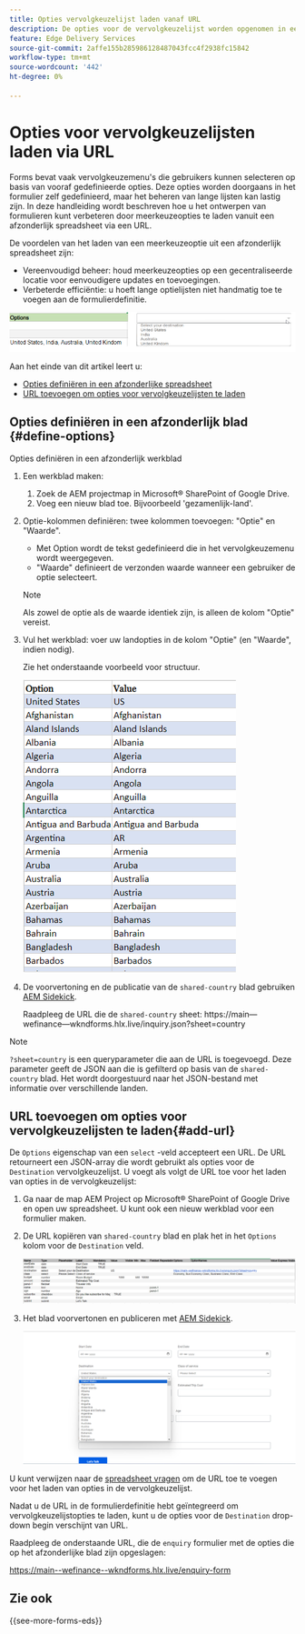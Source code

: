 ```yaml
---
title: Opties vervolgkeuzelijst laden vanaf URL
description: De opties voor de vervolgkeuzelijst worden opgenomen in een afzonderlijk spreadsheet en vervolgens geïmporteerd in het primaire spreadsheet via de opgegeven URL.
feature: Edge Delivery Services
source-git-commit: 2affe155b285986128487043fcc4f2938fc15842
workflow-type: tm+mt
source-wordcount: '442'
ht-degree: 0%

---
```



# Opties voor vervolgkeuzelijsten laden via URL

Forms bevat vaak vervolgkeuzemenu&#39;s die gebruikers kunnen selecteren op basis van vooraf gedefinieerde opties. Deze opties worden doorgaans in het formulier zelf gedefinieerd, maar het beheren van lange lijsten kan lastig zijn. In deze handleiding wordt beschreven hoe u het ontwerpen van formulieren kunt verbeteren door meerkeuzeopties te laden vanuit een afzonderlijk spreadsheet via een URL.


De voordelen van het laden van een meerkeuzeoptie uit een afzonderlijk spreadsheet zijn:

* Vereenvoudigd beheer: houd meerkeuzeopties op een gecentraliseerde locatie voor eenvoudigere updates en toevoegingen.
* Verbeterde efficiëntie: u hoeft lange optielijsten niet handmatig toe te voegen aan de formulierdefinitie.




![Vervolgkeuzemogelijkheden](/help/forms/assets/drop-down-options.png)


Aan het einde van dit artikel leert u:

* [Opties definiëren in een afzonderlijke spreadsheet](#define-options)
* [URL toevoegen om opties voor vervolgkeuzelijsten te laden](#add-url)

## Opties definiëren in een afzonderlijk blad {#define-options}

Opties definiëren in een afzonderlijk werkblad

1. Een werkblad maken:
   1. Zoek de AEM projectmap in Microsoft® SharePoint of Google Drive.
   1. Voeg een nieuw blad toe. Bijvoorbeeld &#39;gezamenlijk-land&#39;.
1. Optie-kolommen definiëren: twee kolommen toevoegen: &quot;Optie&quot; en &quot;Waarde&quot;.
   * Met Option wordt de tekst gedefinieerd die in het vervolgkeuzemenu wordt weergegeven.
   * &quot;Waarde&quot; definieert de verzonden waarde wanneer een gebruiker de optie selecteert.

   >[!NOTE]
   >
   >Als zowel de optie als de waarde identiek zijn, is alleen de kolom &quot;Optie&quot; vereist.

1. Vul het werkblad: voer uw landopties in de kolom &quot;Optie&quot; (en &quot;Waarde&quot;, indien nodig).

   Zie het onderstaande voorbeeld voor structuur.

   ![Vervolgkeuzelijst voor land](/help/forms/assets/drop-down-country-options.png)

1. De voorvertoning en de publicatie van de `shared-country` blad gebruiken [AEM Sidekick](https://www.aem.live/developer/tutorial#preview-and-publish-your-content).

   Raadpleeg de URL die de `shared-country` sheet: https://main—wefinance—wkndforms.hlx.live/inquiry.json?sheet=country

>[!NOTE]
>
> `?sheet=country` is een queryparameter die aan de URL is toegevoegd. Deze parameter geeft de JSON aan die is gefilterd op basis van de `shared-country` blad. Het wordt doorgestuurd naar het JSON-bestand met informatie over verschillende landen.

## URL toevoegen om opties voor vervolgkeuzelijsten te laden{#add-url}

De `Options` eigenschap van een `select` -veld accepteert een URL. De URL retourneert een JSON-array die wordt gebruikt als opties voor de `Destination` vervolgkeuzelijst. U voegt als volgt de URL toe voor het laden van opties in de vervolgkeuzelijst:

1. Ga naar de map AEM Project op Microsoft® SharePoint of Google Drive en open uw spreadsheet. U kunt ook een nieuw werkblad voor een formulier maken.
1. De URL kopiëren van `shared-country` blad en plak het in het `Options` kolom voor de `Destination` veld.

   ![Opzoekblad](/help/forms/assets/drop-down-enquiry.png)

1. Het blad voorvertonen en publiceren met [AEM Sidekick](https://www.aem.live/developer/tutorial#preview-and-publish-your-content).


   ![Vervolgkeuzelijst voor land](/help/forms/assets/load-dropdown-options-form.png)

U kunt verwijzen naar de [spreadsheet vragen](/help/forms/assets/enquiry-options.xlsx) om de URL toe te voegen voor het laden van opties in de vervolgkeuzelijst.

Nadat u de URL in de formulierdefinitie hebt geïntegreerd om vervolgkeuzelijstopties te laden, kunt u de opties voor de `Destination` drop-down begin verschijnt van URL.

Raadpleeg de onderstaande URL, die de `enquiry` formulier met de opties die op het afzonderlijke blad zijn opgeslagen:

https://main--wefinance--wkndforms.hlx.live/enquiry-form

## Zie ook

{{see-more-forms-eds}}


